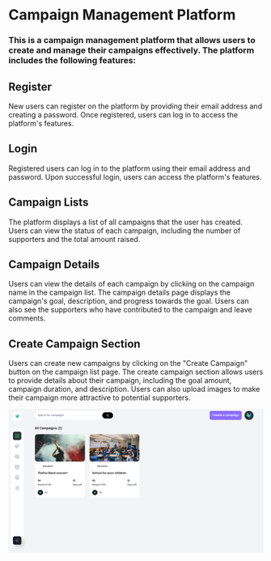 # Campaign Management Platform
### This is a campaign management platform that allows users to create and manage their campaigns effectively. The platform includes the following features:

## Register
New users can register on the platform by providing their email address and creating a password. Once registered, users can log in to access the platform's features.

## Login
Registered users can log in to the platform using their email address and password. Upon successful login, users can access the platform's features.

## Campaign Lists
The platform displays a list of all campaigns that the user has created. Users can view the status of each campaign, including the number of supporters and the total amount raised.

## Campaign Details
Users can view the details of each campaign by clicking on the campaign name in the campaign list. The campaign details page displays the campaign's goal, description, and progress towards the goal. Users can also see the supporters who have contributed to the campaign and leave comments.

## Create Campaign Section
Users can create new campaigns by clicking on the "Create Campaign" button on the campaign list page. The create campaign section allows users to provide details about their campaign, including the goal amount, campaign duration, and description. Users can also upload images to make their campaign more attractive to potential supporters.


![alt text](/media/1.png)